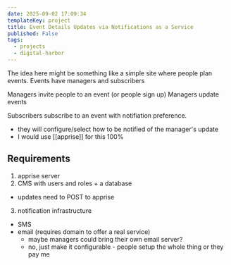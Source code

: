 ```yaml
---
date: 2025-09-02 17:09:34
templateKey: project
title: Event Details Updates via Notifications as a Service
published: False
tags:
  - projects
  - digital-harbor
---
```


The idea here might be something like a simple site where people plan events.
Events have managers and subscribers

Managers invite people to an event (or people sign up)
Managers update events

Subscribers subscribe to an event with notifiation preference.
  - they will configure/select how to be notified of the manager's update
  - I would use [[apprise]] for this 100%

## Requirements

1. apprise server
2. CMS with users and roles + a database
  - updates need to POST to apprise
3. notification infrastructure
  - SMS
  - email (requires domain to offer a real service)
    - maybe managers could bring their own email server?
    - no, just make it configurable - people setup the whole thing or they pay me
